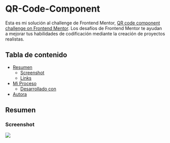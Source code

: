 # QR-Code-Component
Esta es mi solución al challenge de Frontend Mentor, [QR code component challenge on Frontend Mentor](https://www.frontendmentor.io/challenges/qr-code-component-iux_sIO_H). Los desafíos de Frontend Mentor te ayudan a mejorar tus habilidades de codificación mediante la creación de proyectos realistas.

## Tabla de contenido
- [Resumen](#resumen)
  - [Screenshot](#screenshot)
  - [Links](#links)
- [Mi Proceso](#mi-proceso)
  - [Desarrollado con](#desarrollado-con)
- [Autora](#autora)

## Resumen
### Screenshot
![](./final.jpg)
